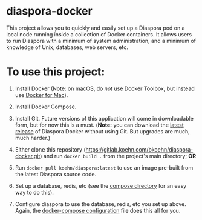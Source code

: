 # diaspora-docker

This project allows you to quickly and easily set up a Diaspora pod on a local
node running inside a collection of Docker containers. It allows users to run
Diaspora with a minimum of system administration, and a minimum of knowledge
of Unix, databases, web servers, etc. 

# To use this project:

1. Install Docker (Note: on macOS, do *not* use Docker Toolbox, but 
instead use [Docker for Mac](https://docs.docker.com/docker-for-mac/docker-toolbox/#/the-docker-for-mac-environment)).

2. Install Docker Compose. 

2. Install Git. Future versions of this application will come in downloadable 
form, but for now this is a must. (**Note:** you can download the [latest release](https://gitlab.koehn.com/bkoehn/diaspora-docker/repository/archive.zip?ref=master)
of Diaspora Docker without using Git. But upgrades are much, much harder.)

3. Either clone this repository (https://gitlab.koehn.com/bkoehn/diaspora-docker.git) and run `docker build .` from the project's main directory; **OR**

4. Run `docker pull koehn/diaspora:latest` to use an image pre-built from the latest Diaspora source code. 

5. Set up a database, redis, etc (see the [compose directory](https://gitlab.koehn.com/bkoehn/diaspora-docker/tree/master/compose) for an easy way to do this). 

6. Configure diaspora to use the database, redis, etc you set up above. Again, the [docker-compose configuration](https://gitlab.koehn.com/bkoehn/diaspora-docker/tree/master/compose) file does this all for you. 
